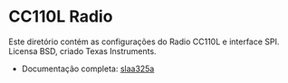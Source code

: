 # CC110L Radio

Este diretório contém as configurações do Radio CC110L e interface SPI. Licensa BSD, criado  Texas Instruments. 

- Documentação completa: [slaa325a](https://www.ti.com/lit/an/slaa325a/slaa325a.pdf?ts=1604683319136&ref_url=https%253A%252F%252Fwww.google.com%252F)


